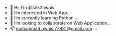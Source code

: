 - 👋 Hi, I’m @talk2awais
- 👀 I’m interested in Web App...
- 🌱 I’m currently learning Python ...
- 💞️ I’m looking to collaborate on Web Application...
- 📫 muhammad.awais.77831@gmail.com ...

